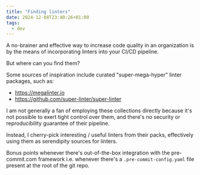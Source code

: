 ```yaml
---
title: "Finding linters"
date: 2024-12-08T23:40:26+01:00
tags:
  - dev
---
```


A no-brainer and effective way to increase code quality in an organization is by
the means of incorporating linters into your CI/CD pipeline.

But where can you find them?


Some sources of inspiration include curated "super-mega-hyper" linter packages,
such as:

- https://megalinter.io
- https://github.com/super-linter/super-linter

I am not generally a fan of employing these collections directly because it's
not possible to exert tight control over them, and there's no security or
reproducibility guarantee of their pipeline.

Instead, I cherry-pick interesting / useful linters from their packs,
effectively using them as serendipity sources for linters.

Bonus points whenever there's out-of-the-box integration with the pre-commit.com
framework i.e. whenever there's a `.pre-commit-config.yaml` file present at the
root of the git repo.
